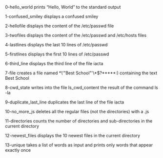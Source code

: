 0-hello_world prints “Hello, World” to the standard output

1-confused_smiley displays a confused smiley

2-hellofile displays the content of the /etc/passwd file

3-twofiles displays the content of the /etc/passwd and /etc/hosts files

4-lastlines displays the last 10 lines of /etc/passwd 

5-firstlines displays the first 10 lines of /etc/passwd

6-third_line displays the third line of the file iacta

7-file creates a file named \*\\'"Best School"\'\\*$\?\*\*\*\*\*:) containing the text Best School

8-cwd_state writes into the file ls_cwd_content the result of the command ls -la

9-duplicate_last_line duplicates the last line of the file iacta

10-no_more_js deletes all the regular files (not the directories) with a .js

11-directories counts the number of directories and sub-directories in the current directory

12-newest_files displays the 10 newest files in the current directory

13-unique takes a list of words as input and prints only words that appear exactly once
